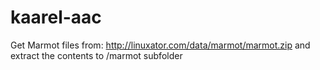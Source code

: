 # kaarel-aac

Get Marmot files from: http://linuxator.com/data/marmot/marmot.zip and extract the contents to /marmot subfolder 
